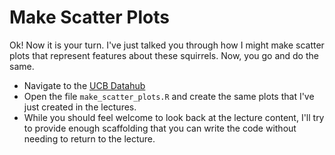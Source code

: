 # Make Scatter Plots 

Ok! Now it is your turn. I've just talked you through how I might make scatter plots that represent features about these squirrels. Now, you go and do the same. 

- Navigate to the  [UCB Datahub]( https://r.datahub.berkeley.edu/hub/user-redirect/git-pull?repo=https%3A%2F%2Fgithub.com%2FUCB-MIDS%2Fr_bridge&urlpath=rstudio%2F&branch=master)
- Open the file `make_scatter_plots.R` and create the same plots that I've just created in the lectures.  
- While you should feel welcome to look back at the lecture content, I'll try to provide enough scaffolding that you can write the code without needing to return to the lecture. 
